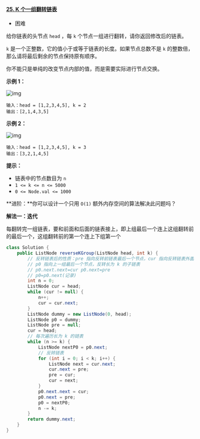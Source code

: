 #### [25. K 个一组翻转链表](https://leetcode.cn/problems/reverse-nodes-in-k-group/)

- 困难

给你链表的头节点 `head` ，每 `k` 个节点一组进行翻转，请你返回修改后的链表。

`k` 是一个正整数，它的值小于或等于链表的长度。如果节点总数不是 `k` 的整数倍，那么请将最后剩余的节点保持原有顺序。

你不能只是单纯的改变节点内部的值，而是需要实际进行节点交换。

 

**示例 1：**

![img](https://assets.leetcode.com/uploads/2020/10/03/reverse_ex1.jpg)

```
输入：head = [1,2,3,4,5], k = 2
输出：[2,1,4,3,5]
```

**示例 2：**

![img](https://assets.leetcode.com/uploads/2020/10/03/reverse_ex2.jpg)

```
输入：head = [1,2,3,4,5], k = 3
输出：[3,2,1,4,5]
```

 

**提示：**

- 链表中的节点数目为 `n`
- `1 <= k <= n <= 5000`
- `0 <= Node.val <= 1000`

 

**进阶：**你可以设计一个只用 `O(1)` 额外内存空间的算法解决此问题吗？



**解法一：迭代**

每翻转完一组链表，要和前面和后面的链表接上，即上组最后一个连上这组翻转前的最后一个，这组翻转前的第一个连上下组第一个

```java
class Solution {
    public ListNode reverseKGroup(ListNode head, int k) {
        // 反转链表后的性质：pre 指向反转前链表最后一个节点，cur 指向反转链表外面的一个节点
        // p0 指向上一组最后一个节点，反转长为 k 的子链表
        // p0.next.next=cur p0.next=pre
        // p0=p0.next(记录)
        int n = 0;
        ListNode cur = head;
        while (cur != null) {
            n++;
            cur = cur.next;
        }
        ListNode dummy = new ListNode(0, head);
        ListNode p0 = dummy;
        ListNode pre = null;
        cur = head;
        // 每次遍历长为 k 的链表
        while (n >= k) {
            ListNode nextP0 = p0.next;
            // 反转链表
            for (int i = 0; i < k; i++) {
                ListNode next = cur.next;
                cur.next = pre;
                pre = cur;
                cur = next;
            }
            p0.next.next = cur;
            p0.next = pre;
            p0 = nextP0;
            n -= k;
        }
        return dummy.next;
    }
}
```

